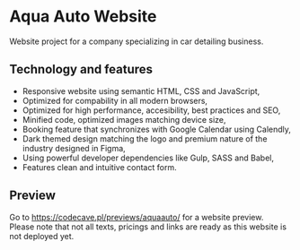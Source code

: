 # Aqua Auto Website
Website project for a company specializing in car detailing business.

## Technology and features
- Responsive website using semantic HTML, CSS and JavaScript,
- Optimized for compability in all modern browsers,
- Optimized for high performance, accesibility, best practices and SEO,
- Minified code, optimized images matching device size,
- Booking feature that synchronizes with Google Calendar using Calendly,
- Dark themed design matching the logo and premium nature of the industry designed in Figma,
- Using powerful developer dependencies like Gulp, SASS and Babel,
- Features clean and intuitive contact form.


## Preview
Go to https://codecave.pl/previews/aquaauto/ for a website preview.<br>
Please note that not all texts, pricings and links are ready as this website is not deployed yet.<br>
